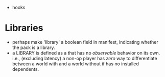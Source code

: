 
- hooks

# Libraries
- perhaps make 'library' a boolean field in manifest, indicating whether the pack is a library.
- a LIBRARY is defined as a that has no *observable* behavior on its own. i.e., (excluding latency) a non-op player has *zero* way to differentiate between a world with <A> and a world without <A> if <A> has no installed dependents.